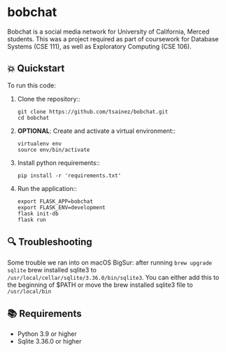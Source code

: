 # bobchat

Bobchat is a social media network for University of California, Merced students.
This was a project required as part of coursework for Database Systems (CSE 111), as well as Exploratory Computing (CSE 106).

## 💥 Quickstart

To run this code:

1. Clone the repository::

   ```
   git clone https://github.com/tsainez/bobchat.git
   cd bobchat
   ```

2. **OPTIONAL**: Create and activate a virtual environment::

   ```
   virtualenv env
   source env/bin/activate
   ```

3. Install python requirements::

   ```
   pip install -r 'requirements.txt'
   ```

4. Run the application::

   ```
   export FLASK_APP=bobchat
   export FLASK_ENV=development
   flask init-db
   flask run
   ```

## 🔍 Troubleshooting

Some trouble we ran into on macOS BigSur: after running `brew upgrade sqlite` brew installed sqlite3 to `/usr/local/cellar/sqlite/3.36.0/bin/sqlite3`. You can either add this to the beginning of $PATH or move the brew installed sqlite3 file to `/usr/local/bin`

## 📚 Requirements

- Python 3.9 or higher
- Sqlite 3.36.0 or higher

